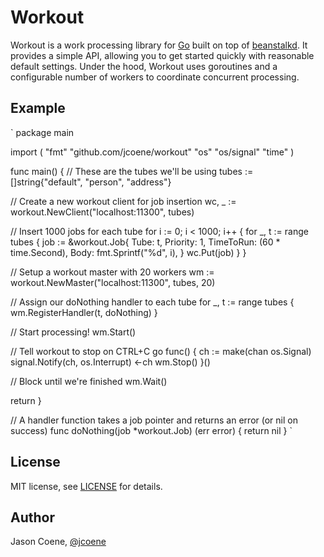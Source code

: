 # Workout

Workout is a work processing library for [Go](http://golang.org) built on top of [beanstalkd](http://kr.github.io/beanstalkd). It provides a simple API, allowing you to get started quickly with reasonable default settings. Under the hood, Workout uses goroutines and a configurable number of workers to coordinate concurrent processing.

## Example

`
package main

import (
  "fmt"
  "github.com/jcoene/workout"
  "os"
  "os/signal"
  "time"
)

func main() {
  // These are the tubes we'll be using
  tubes := []string{"default", "person", "address"}

  // Create a new workout client for job insertion
  wc, _ := workout.NewClient("localhost:11300", tubes)

  // Insert 1000 jobs for each tube
  for i := 0; i < 1000; i++ {
    for _, t := range tubes {
      job := &workout.Job{
        Tube:      t,
        Priority:  1,
        TimeToRun: (60 * time.Second),
        Body:      fmt.Sprintf("%d", i),
      }
      wc.Put(job)
    }
  }

  // Setup a workout master with 20 workers
  wm := workout.NewMaster("localhost:11300", tubes, 20)

  // Assign our doNothing handler to each tube
  for _, t := range tubes {
    wm.RegisterHandler(t, doNothing)
  }

  // Start processing!
  wm.Start()

  // Tell workout to stop on CTRL+C
  go func() {
    ch := make(chan os.Signal)
    signal.Notify(ch, os.Interrupt)
    <-ch
    wm.Stop()
  }()

  // Block until we're finished
  wm.Wait()

  return
}

// A handler function takes a job pointer and returns an error (or nil on success)
func doNothing(job *workout.Job) (err error) {
  return nil
}
`

## License

MIT license, see [LICENSE](https://github.com/jcoene/workout/blob/master/LICENSE) for details.


## Author

Jason Coene, [@jcoene](https://twitter.com/jcoene)
